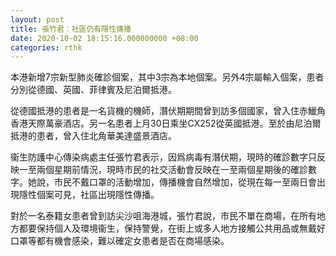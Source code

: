 ```yaml
---
layout: post
title: 張竹君︰社區仍有隱性傳播
date: 2020-10-02 18:15:16.000000000 +08:00
categories: rthk
---
```


本港新增7宗新型肺炎確診個案，其中3宗為本地個案。另外4宗屬輸入個案，患者分別從德國、英國、菲律賓及尼泊爾抵港。

從德國抵港的患者是一名貨機的機師，潛伏期期間曾到訪多個國家，曾入住赤鱲角香港天際萬豪酒店。另一名患者上月30日乘坐CX252從英國抵港。至於由尼泊爾抵港的患者，曾入住北角華美達盛景酒店。

衞生防護中心傳染病處主任張竹君表示，因爲病毒有潛伏期，現時的確診數字只反映一至兩個星期前情況，現時市民的社交活動會反映在一至兩個星期後的確診數字。她說，市民不戴口罩的活動增加，傳播機會自然增加，從現在每一至兩日會出現隱性個案可見，社區出現隱性傳播。

對於一名泰籍女患者曾到訪尖沙咀海港城，張竹君說，市民不單在商場，在所有地方都要保持個人及環境衞生，保持警覺，在街上或多人地方接觸公共用品或無戴好口罩等都有機會感染，難以確定女患者是否在商場感染。
